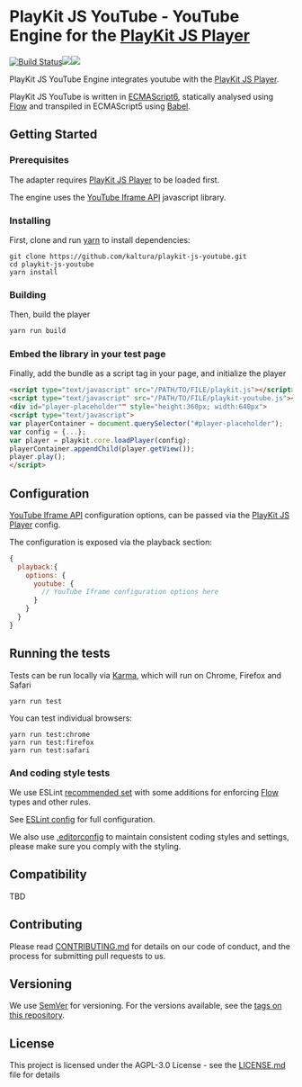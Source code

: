 # PlayKit JS YouTube - YouTube Engine for the [PlayKit JS Player]

[![Build Status](https://travis-ci.com/kaltura/playkit-js-youtube.svg?branch=master)](https://travis-ci.com/kaltura/playkit-js-youtube)[![](https://img.shields.io/npm/v/@playkit-js/playkit-js-youtube/latest.svg)](https://www.npmjs.com/package/@playkit-js/playkit-js-youtube)[![](https://img.shields.io/npm/v/@playkit-js/playkit-js-youtube/canary.svg)](https://www.npmjs.com/package/@playkit-js/playkit-js-youtube/v/canary
)

PlayKit JS YouTube Engine integrates youtube with the [PlayKit JS Player].
 
PlayKit JS YouTube is written in [ECMAScript6], statically analysed using [Flow] and transpiled in ECMAScript5 using [Babel].

[YouTube Iframe API]: https://developers.google.com/youtube/iframe_api_reference
[Flow]: https://flow.org/
[ECMAScript6]: https://github.com/ericdouglas/ES6-Learning#articles--tutorials
[Babel]: https://babeljs.io

## Getting Started

### Prerequisites
The adapter requires [PlayKit JS Player] to be loaded first.

The engine uses the [YouTube Iframe API] javascript library.

[Playkit JS Player]: https://github.com/kaltura/playkit-js

### Installing

First, clone and run [yarn] to install dependencies:

[yarn]: https://yarnpkg.com/lang/en/

```
git clone https://github.com/kaltura/playkit-js-youtube.git
cd playkit-js-youtube
yarn install
```

### Building

Then, build the player

```javascript
yarn run build
```

### Embed the library in your test page

Finally, add the bundle as a script tag in your page, and initialize the player

```html
<script type="text/javascript" src="/PATH/TO/FILE/playkit.js"></script>
<script type="text/javascript" src="/PATH/TO/FILE/playkit-youtube.js"></script>
<div id="player-placeholder"" style="height:360px; width:640px">
<script type="text/javascript">
var playerContainer = document.querySelector("#player-placeholder");
var config = {...};
var player = playkit.core.loadPlayer(config);
playerContainer.appendChild(player.getView());
player.play();
</script>
```

## Configuration

[YouTube Iframe API] configuration options, can be passed via the [PlayKit JS Player] config.

The configuration is exposed via the playback section:

```javascript
{
  playback:{
    options: {
      youtube: {
        // YouTube Iframe configuration options here
      }
    }
  }
}
``` 

## Running the tests

Tests can be run locally via [Karma], which will run on Chrome, Firefox and Safari

[Karma]: https://karma-runner.github.io/1.0/index.html
```
yarn run test
```

You can test individual browsers:
```
yarn run test:chrome
yarn run test:firefox
yarn run test:safari
```

### And coding style tests

We use ESLint [recommended set](http://eslint.org/docs/rules/) with some additions for enforcing [Flow] types and other rules.

See [ESLint config](.eslintrc.json) for full configuration.

We also use [.editorconfig](.editorconfig) to maintain consistent coding styles and settings, please make sure you comply with the styling.


## Compatibility

TBD

## Contributing

Please read [CONTRIBUTING.md](https://gist.github.com/PurpleBooth/b24679402957c63ec426) for details on our code of conduct, and the process for submitting pull requests to us.

## Versioning

We use [SemVer](http://semver.org/) for versioning. For the versions available, see the [tags on this repository](https://github.com/kaltura/playkit-js-youtube/tags). 

## License

This project is licensed under the AGPL-3.0 License - see the [LICENSE.md](LICENSE.md) file for details
